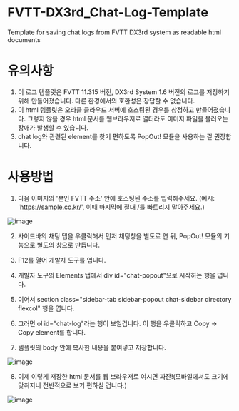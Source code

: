 # FVTT-DX3rd_Chat-Log-Template
Template for saving chat logs from FVTT DX3rd system as readable html documents

# 유의사항
1. 이 로그 템플릿은 FVTT 11.315 버전, DX3rd System 1.6 버전의 로그를 저장하기 위해 만들어졌습니다. 다른 환경에서의 호환성은 장답할 수 없습니다.
2. 이 html 템플릿은 오라클 클라우드 서버에 호스팅된 경우를 상정하고 만들어졌습니다. 그렇지 않을 경우 html 문서를 웹브라우저로 열더라도 이미지 파일을 불러오는 장애가 발생할 수 있습니다.
3. chat log와 관련된 element를 찾기 편하도록 PopOut! 모듈을 사용하는 걸 권장합니다.

# 사용방법
1. 다음 이미지의 '본인 FVTT 주소' 안에 호스팅된 주소를 입력해주세요. (예시: 'https://sample.co.kr/', 이때 마지막에 절대 /를 빠트리지 말아주세요.)

![image](https://github.com/user-attachments/assets/163967a1-37f9-4aa4-aef8-2387f73ad324)

2. 사이드바의 채팅 탭을 우클릭해서 먼저 채팅창을 별도로 연 뒤, PopOut! 모듈의 기능으로 별도의 창으로 만듭니다.

3. F12를 열어 개발자 도구를 엽니다.

4. 개발자 도구의 Elements 탭에서 div id="chat-popout"으로 시작하는 행을 엽니다.

5. 이어서 section class="sidebar-tab sidebar-popout chat-sidebar directory flexcol" 행을 엽니다.

6. 그러면 ol id="chat-log"라는 행이 보일겁니다. 이 행을 우클릭하고 Copy → Copy element를 합니다.

7. 템플릿의 body 안에 복사한 내용을 붙여넣고 저장합니다.
 
![image](https://github.com/user-attachments/assets/ce87434e-496b-4ffb-ab91-ccab841022c7)

8. 이제 이렇게 저장한 html 문서를 웹 브라우저로 여시면 짜잔!(모바일에서도 크기에 맞춰지니 전반적으로 보기 편하실 겁니다.)
 
![image](https://github.com/user-attachments/assets/f195c29a-187f-466b-8876-e55c670c8d98)

